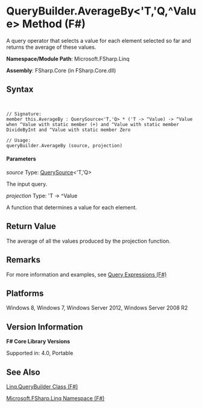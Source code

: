 # QueryBuilder.AverageBy<'T,'Q,^Value> Method (F#)

A query operator that selects a value for each element selected so far and returns the average of these values.

**Namespace/Module Path**: Microsoft.FSharp.Linq

**Assembly**: FSharp.Core (in FSharp.Core.dll)


## Syntax


```


// Signature:
member this.AverageBy : QuerySource<'T,'Q> * ('T -> ^Value) -> ^Value when ^Value with static member (+) and ^Value with static member DivideByInt and ^Value with static member Zero

// Usage:
queryBuilder.AverageBy (source, projection)

```



#### Parameters
*source*
Type: [QuerySource](http://msdn.microsoft.com/en-us/library/873589c1-c5dc-47d9-8abf-fee7258dfb00)&lt;'T,'Q&gt;


The input query.


*projection*
Type: 'T -&gt; ^Value


A function that determines a value for each element.




## Return Value
The average of all the values produced by the projection function.


## Remarks
For more information and examples, see [Query Expressions (F#)](http://msdn.microsoft.com/en-us/library/ff72235c-3ad8-4215-8679-2754484823db)


## Platforms
Windows 8, Windows 7, Windows Server 2012, Windows Server 2008 R2


## Version Information
**F# Core Library Versions**

Supported in: 4.0, Portable




## See Also
[Linq.QueryBuilder Class &#40;F&#35;&#41;](Linq.QueryBuilder-Class-%28FSharp%29.md)

[Microsoft.FSharp.Linq Namespace &#40;F&#35;&#41;](Microsoft.FSharp.Linq-Namespace-%28FSharp%29.md)

